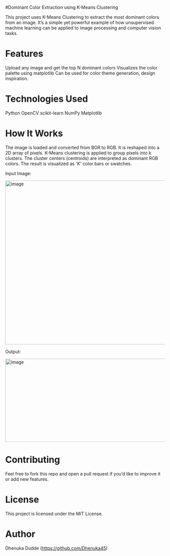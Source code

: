 #Dominant Color Extraction using K-Means Clustering

This project uses K-Means Clustering to extract the most dominant colors from an image. It’s a simple yet powerful example of how unsupervised machine learning can be applied to image processing and computer vision tasks.

# Features

Upload any image and get the top N dominant colors
Visualizes the color palette using matplotlib
Can be used for color theme generation, design inspiration.

# Technologies Used

Python 
OpenCV
scikit-learn
NumPy
Matplotlib

# How It Works

The image is loaded and converted from BGR to RGB.
It is reshaped into a 2D array of pixels.
K-Means clustering is applied to group pixels into k clusters.
The cluster centers (centroids) are interpreted as dominant RGB colors.
The result is visualized as 'K' color bars or swatches.

Input Image:

<img width="920" height="518" alt="image" src="https://github.com/user-attachments/assets/811e421c-a235-455c-86b0-2aa7c05e72fa" />

Output:

<img width="962" height="263" alt="image" src="https://github.com/user-attachments/assets/dd4ba518-bb69-431f-a83d-2ef5852cd470" />


# Contributing

Feel free to fork this repo and open a pull request if you’d like to improve it or add new features.

# License

This project is licensed under the MIT License.

# Author

Dhenuka Dudde (https://github.com/Dhenuka45)
